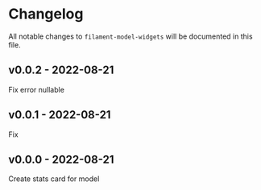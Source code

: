 # Changelog

All notable changes to `filament-model-widgets` will be documented in this file.

## v0.0.2 - 2022-08-21

Fix error nullable

## v0.0.1 - 2022-08-21

Fix

## v0.0.0 - 2022-08-21

Create stats card for model
